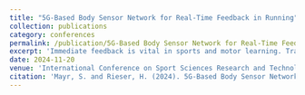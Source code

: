 ```yaml
---
title: "5G-Based Body Sensor Network for Real-Time Feedback in Running"
collection: publications
category: conferences
permalink: /publication/5G-Based Body Sensor Network for Real-Time Feedback in Running
excerpt: 'Immediate feedback is vital in sports and motor learning. Traditionally, coaches provide this feedback. However, recent developments in wearable sensing and feedback devices, state-of-the-art processing algorithms and sensor data integration allow for new applications and insights. While this allows for more direct feedback, it also introduces new demands on feedback systems in terms of network transmission speed, energy consumption and needed calculation power. The 5G networking standard is a promising technology to address these issues. It promises reduced energy usage, high availability, latency in the low millisecond range and high data rates up to 10 Gbps. Despite these characteristics, there has not been much research on the use of 5G in sports biofeedback systems. Therefore, this work aims to assess the usability of 5G for a real-time feedback system in the sports context. We did this by developing a distributed feedback system for the assessment of running gait symme try. The system utilizes internal smartphone IMU as sensors and employs a 5G infrastructure for data transmission to an offsite server for the calculation of running metrics and generation of the feedback signal. Pilot tests, using the feedback system, showed mean roundtrip times of 140.14ms (sd = 14.47ms) for outdoor use and 128.92ms (sd = 25.83ms) for indoor use. These results indicate that promised low latencies by the 5G standard are currently not reachable outside of controlled testing environments. Nonetheless, as these times are below average reaction times in recreational athletes (150ms) it is still promising for real-time feedback applications in running.'
date: 2024-11-20
venue: 'International Conference on Sport Sciences Research and Technology Support - icSPORTS'
citation: 'Mayr, S. and Rieser, H. (2024). 5G-Based Body Sensor Network for Real-Time Feedback in Running. In Proceedings of the 12th International Conference on Sport Sciences Research and Technology Support - icSPORTS; ISBN 978-989-758-719-1; ISSN 2184-3201, SciTePress, pages 180-184. DOI: 10.5220/0012942500003828'
---
```


